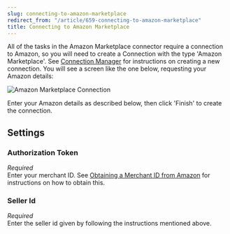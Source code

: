 ```yaml
---
slug: connecting-to-amazon-marketplace
redirect_from: "/article/659-connecting-to-amazon-marketplace"
title: Connecting to Amazon Marketplace
---
```

All of the tasks in the Amazon Marketplace connector require a connection to Amazon, so you will need to create a  Connection with the type 'Amazon Marketplace'. See [Connection Manager](connection-manager) for instructions on creating a new connection. You will see a screen like the one below, requesting your Amazon details:

![Amazon Marketplace Connection](http://d33v4339jhl8k0.cloudfront.net/docs/assets/565effd4c697915b26a5c620/images/57f257be9033602e61d4ab89/file-9h3NrxCMZc.png)

Enter your Amazon details as described below, then click 'Finish' to create the connection.

## Settings
### Authorization Token
_Required_  
Enter your merchant ID. See [Obtaining a Merchant ID from Amazon](obtaining-a-merchant-id-from-amazon) for instructions on how to obtain this.

### Seller Id
_Required_  
Enter the seller id given by following the instructions mentioned above. 